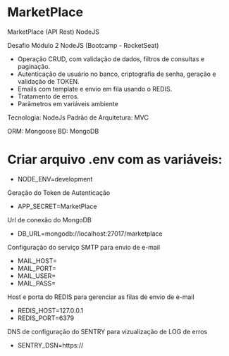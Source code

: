# MarketPlace

MarketPlace (API Rest) NodeJS

Desafio Módulo 2 NodeJS (Bootcamp - RocketSeat)

- Operação CRUD, com validação de dados, filtros de consultas e paginação.
- Autenticação de usuário no banco, criptografia de senha, geração e validação de TOKEN.
- Emails com template e envio em fila usando o REDIS.
- Tratamento de erros.
- Parâmetros em variáveis ambiente

Tecnologia: NodeJs
Padrão de Arquitetura: MVC

ORM: Mongoose
BD: MongoDB

# Criar arquivo .env com as variáveis:

- NODE_ENV=development

Geração do Token de Autenticação
- APP_SECRET=MarketPlace

Url de conexão do MongoDB
- DB_URL=mongodb://localhost:27017/marketplace

Configuração do serviço SMTP para envio de e-mail
- MAIL_HOST=
- MAIL_PORT=
- MAIL_USER=
- MAIL_PASS=

Host e porta do REDIS para gerenciar as filas de envio de e-mail
- REDIS_HOST=127.0.0.1
- REDIS_PORT=6379

DNS de configuração do SENTRY para vizualização de LOG de erros
- SENTRY_DSN=https://



